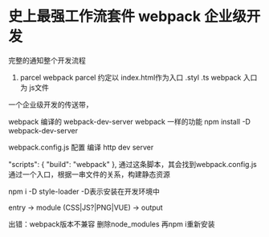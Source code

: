 # 史上最强工作流套件 webpack 企业级开发
完整的通知整个开发流程
1. parcel webpack
parcel 约定以 index.html作为入口  .styl .ts
webpack 入口为 js文件

一个企业级开发的传送带，

webpack 编译的
webpack-dev-server   webpack 一样的功能
npm install -D webpack-dev-server

webpack.config.js 配置 编译  http dev server

"scripts": {
    "build": "webpack"
  },
  通过这条脚本，其会找到webpack.config.js
  通过一个入口，根据一串文件的关系，构建静态资源

  npm i -D style-loader  -D表示安装在开发环境中

  entry -> module (CSS|JS?|PNG|VUE) -> output


  出错：webpack版本不兼容  删除node_modules 再npm i重新安装
